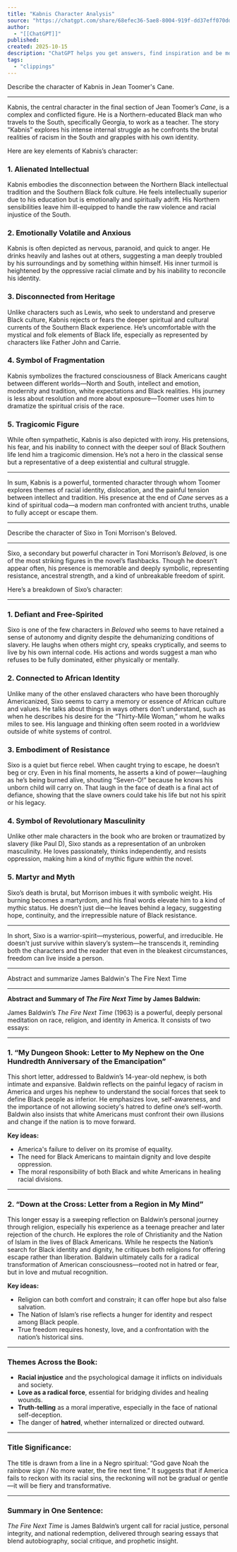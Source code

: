 ```yaml
---
title: "Kabnis Character Analysis"
source: "https://chatgpt.com/share/68efec36-5ae8-8004-919f-dd37eff070dd"
author:
  - "[[ChatGPT]]"
published:
created: 2025-10-15
description: "ChatGPT helps you get answers, find inspiration and be more productive. It is free to use and easy to try. Just ask and ChatGPT can help with writing, learning, brainstorming and more."
tags:
  - "clippings"
---
```

Describe the character of Kabnis in Jean Toomer's Cane.

---

Kabnis, the central character in the final section of Jean Toomer’s *Cane*, is a complex and conflicted figure. He is a Northern-educated Black man who travels to the South, specifically Georgia, to work as a teacher. The story “Kabnis” explores his intense internal struggle as he confronts the brutal realities of racism in the South and grapples with his own identity.

Here are key elements of Kabnis’s character:

### 1\. Alienated Intellectual

Kabnis embodies the disconnection between the Northern Black intellectual tradition and the Southern Black folk culture. He feels intellectually superior due to his education but is emotionally and spiritually adrift. His Northern sensibilities leave him ill-equipped to handle the raw violence and racial injustice of the South.

### 2\. Emotionally Volatile and Anxious

Kabnis is often depicted as nervous, paranoid, and quick to anger. He drinks heavily and lashes out at others, suggesting a man deeply troubled by his surroundings and by something within himself. His inner turmoil is heightened by the oppressive racial climate and by his inability to reconcile his identity.

### 3\. Disconnected from Heritage

Unlike characters such as Lewis, who seek to understand and preserve Black culture, Kabnis rejects or fears the deeper spiritual and cultural currents of the Southern Black experience. He’s uncomfortable with the mystical and folk elements of Black life, especially as represented by characters like Father John and Carrie.

### 4\. Symbol of Fragmentation

Kabnis symbolizes the fractured consciousness of Black Americans caught between different worlds—North and South, intellect and emotion, modernity and tradition, white expectations and Black realities. His journey is less about resolution and more about exposure—Toomer uses him to dramatize the spiritual crisis of the race.

### 5\. Tragicomic Figure

While often sympathetic, Kabnis is also depicted with irony. His pretensions, his fear, and his inability to connect with the deeper soul of Black Southern life lend him a tragicomic dimension. He’s not a hero in the classical sense but a representative of a deep existential and cultural struggle.

---

In sum, Kabnis is a powerful, tormented character through whom Toomer explores themes of racial identity, dislocation, and the painful tension between intellect and tradition. His presence at the end of *Cane* serves as a kind of spiritual coda—a modern man confronted with ancient truths, unable to fully accept or escape them.

---

Describe the character of Sixo in Toni Morrison's Beloved.

---

Sixo, a secondary but powerful character in Toni Morrison’s *Beloved*, is one of the most striking figures in the novel’s flashbacks. Though he doesn’t appear often, his presence is memorable and deeply symbolic, representing resistance, ancestral strength, and a kind of unbreakable freedom of spirit.

Here’s a breakdown of Sixo’s character:

---

### 1\. Defiant and Free-Spirited

Sixo is one of the few characters in *Beloved* who seems to have retained a sense of autonomy and dignity despite the dehumanizing conditions of slavery. He laughs when others might cry, speaks cryptically, and seems to live by his own internal code. His actions and words suggest a man who refuses to be fully dominated, either physically or mentally.

### 2\. Connected to African Identity

Unlike many of the other enslaved characters who have been thoroughly Americanized, Sixo seems to carry a memory or essence of African culture and values. He talks about things in ways others don’t understand, such as when he describes his desire for the “Thirty-Mile Woman,” whom he walks miles to see. His language and thinking often seem rooted in a worldview outside of white systems of control.

### 3\. Embodiment of Resistance

Sixo is a quiet but fierce rebel. When caught trying to escape, he doesn’t beg or cry. Even in his final moments, he asserts a kind of power—laughing as he’s being burned alive, shouting “Seven-O!” because he knows his unborn child will carry on. That laugh in the face of death is a final act of defiance, showing that the slave owners could take his life but not his spirit or his legacy.

### 4\. Symbol of Revolutionary Masculinity

Unlike other male characters in the book who are broken or traumatized by slavery (like Paul D), Sixo stands as a representation of an unbroken masculinity. He loves passionately, thinks independently, and resists oppression, making him a kind of mythic figure within the novel.

### 5\. Martyr and Myth

Sixo’s death is brutal, but Morrison imbues it with symbolic weight. His burning becomes a martyrdom, and his final words elevate him to a kind of mythic status. He doesn’t just die—he leaves behind a legacy, suggesting hope, continuity, and the irrepressible nature of Black resistance.

---

In short, Sixo is a warrior-spirit—mysterious, powerful, and irreducible. He doesn't just survive within slavery’s system—he transcends it, reminding both the characters and the reader that even in the bleakest circumstances, freedom can live inside a person.

---

Abstract and summarize James Baldwin's The Fire Next Time

---

**Abstract and Summary of *The Fire Next Time* by James Baldwin:**

James Baldwin’s *The Fire Next Time* (1963) is a powerful, deeply personal meditation on race, religion, and identity in America. It consists of two essays:

---

### 1\. “My Dungeon Shook: Letter to My Nephew on the One Hundredth Anniversary of the Emancipation”

This short letter, addressed to Baldwin’s 14-year-old nephew, is both intimate and expansive. Baldwin reflects on the painful legacy of racism in America and urges his nephew to understand the social forces that seek to define Black people as inferior. He emphasizes love, self-awareness, and the importance of not allowing society's hatred to define one’s self-worth. Baldwin also insists that white Americans must confront their own illusions and change if the nation is to move forward.

**Key ideas:**

- America's failure to deliver on its promise of equality.
- The need for Black Americans to maintain dignity and love despite oppression.
- The moral responsibility of both Black and white Americans in healing racial divisions.

---

### 2\. “Down at the Cross: Letter from a Region in My Mind”

This longer essay is a sweeping reflection on Baldwin’s personal journey through religion, especially his experience as a teenage preacher and later rejection of the church. He explores the role of Christianity and the Nation of Islam in the lives of Black Americans. While he respects the Nation’s search for Black identity and dignity, he critiques both religions for offering escape rather than liberation. Baldwin ultimately calls for a radical transformation of American consciousness—rooted not in hatred or fear, but in love and mutual recognition.

**Key ideas:**

- Religion can both comfort and constrain; it can offer hope but also false salvation.
- The Nation of Islam’s rise reflects a hunger for identity and respect among Black people.
- True freedom requires honesty, love, and a confrontation with the nation’s historical sins.

---

### Themes Across the Book:

- **Racial injustice** and the psychological damage it inflicts on individuals and society.
- **Love as a radical force**, essential for bridging divides and healing wounds.
- **Truth-telling** as a moral imperative, especially in the face of national self-deception.
- The danger of **hatred**, whether internalized or directed outward.

---

### Title Significance:

The title is drawn from a line in a Negro spiritual: “God gave Noah the rainbow sign / No more water, the fire next time.” It suggests that if America fails to reckon with its racial sins, the reckoning will not be gradual or gentle—it will be fiery and transformative.

---

### Summary in One Sentence:

*The Fire Next Time* is James Baldwin’s urgent call for racial justice, personal integrity, and national redemption, delivered through searing essays that blend autobiography, social critique, and prophetic insight.